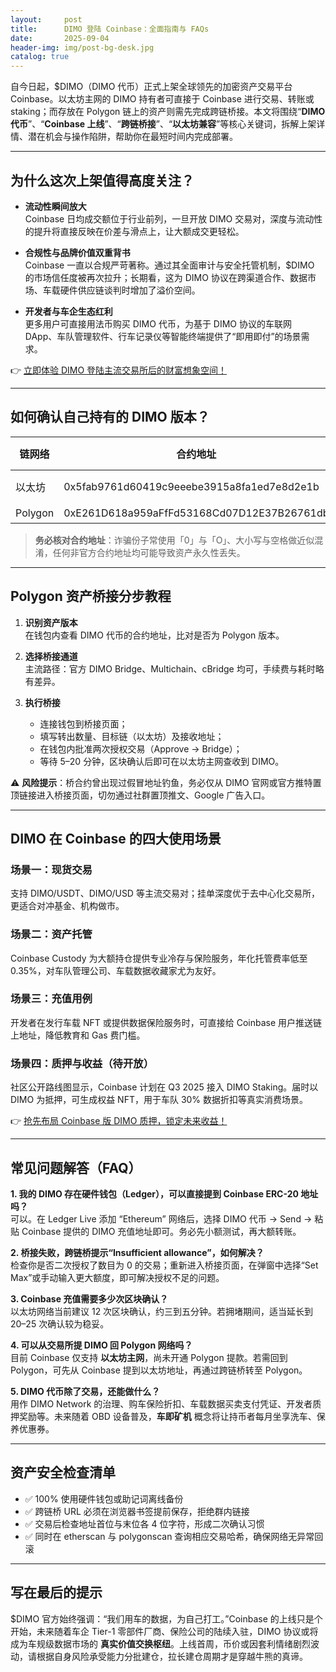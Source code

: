 ```yaml
---
layout:     post
title:      DIMO 登陆 Coinbase：全面指南与 FAQs
date:       2025-09-04
header-img: img/post-bg-desk.jpg
catalog: true
---
```


自今日起，$DIMO（DIMO 代币）正式上架全球领先的加密资产交易平台 Coinbase。以太坊主网的 DIMO 持有者可直接于 Coinbase 进行交易、转账或 staking；而存放在 Polygon 链上的资产则需先完成跨链桥接。本文将围绕“**DIMO 代币**”、“**Coinbase 上线**”、“**跨链桥接**”、“**以太坊兼容**”等核心关键词，拆解上架详情、潜在机会与操作陷阱，帮助你在最短时间内完成部署。

---

## 为什么这次上架值得高度关注？

- **流动性瞬间放大**  
  Coinbase 日均成交额位于行业前列，一旦开放 DIMO 交易对，深度与流动性的提升将直接反映在价差与滑点上，让大额成交更轻松。

- **合规性与品牌价值双重背书**  
  Coinbase 一直以合规严苛著称。通过其全面审计与安全托管机制，$DIMO 的市场信任度被再次拉升；长期看，这为 DIMO 协议在跨渠道合作、数据市场、车载硬件供应链谈判时增加了溢价空间。

- **开发者与车企生态红利**  
  更多用户可直接用法币购买 DIMO 代币，为基于 DIMO 协议的车联网 DApp、车队管理软件、行车记录仪等智能终端提供了“即用即付”的场景需求。

👉 [立即体验 DIMO 登陆主流交易所后的财富想象空间！](https://okxdog.com/)

---

## 如何确认自己持有的 DIMO 版本？

| 链网络 | 合约地址 | Coinbase 支持状态 |
|--------|----------|------------------|
| 以太坊 | 0x5fab9761d60419c9eeebe3915a8fa1ed7e8d2e1b | ✅ 直接充值 |
| Polygon | 0xE261D618a959aFfFd53168Cd07D12E37B26761db | ❌ 需桥接 |

> **务必核对合约地址**：诈骗份子常使用「0」与「O」、大小写与空格做近似混淆，任何非官方合约地址均可能导致资产永久性丢失。

---

## Polygon 资产桥接分步教程

1. **识别资产版本**  
   在钱包内查看 DIMO 代币的合约地址，比对是否为 Polygon 版本。

2. **选择桥接通道**  
   主流路径：官方 DIMO Bridge、Multichain、cBridge 均可，手续费与耗时略有差异。

3. **执行桥接**  
   - 连接钱包到桥接页面；  
   - 填写转出数量、目标链（以太坊）及接收地址；  
   - 在钱包内批准两次授权交易（Approve → Bridge）；  
   - 等待 5–20 分钟，区块确认后即可在以太坊主网查收到 DIMO。

⚠️ **风险提示**：桥合约曾出现过假冒地址钓鱼，务必仅从 DIMO 官网或官方推特置顶链接进入桥接页面，切勿通过社群置顶推文、Google 广告入口。

---

## DIMO 在 Coinbase 的四大使用场景

### 场景一：现货交易
支持 DIMO/USDT、DIMO/USD 等主流交易对；挂单深度优于去中心化交易所，更适合对冲基金、机构做市。

### 场景二：资产托管
Coinbase Custody 为大额持仓提供专业冷存与保险服务，年化托管费率低至 0.35%，对车队管理公司、车载数据收藏家尤为友好。

### 场景三：充值用例
开发者在发行车载 NFT 或提供数据保险服务时，可直接给 Coinbase 用户推送链上地址，降低教育和 Gas 费门槛。

### 场景四：质押与收益（待开放）
社区公开路线图显示，Coinbase 计划在 Q3 2025 接入 DIMO Staking。届时以 DIMO 为抵押，可生成权益 NFT，用于车队 30% 数据折扣等真实消费场景。

👉 [抢先布局 Coinbase 版 DIMO 质押，锁定未来收益！](https://okxdog.com/)

---

## 常见问题解答（FAQ）

**1. 我的 DIMO 存在硬件钱包（Ledger），可以直接提到 Coinbase ERC-20 地址吗？**  
可以。在 Ledger Live 添加 “Ethereum” 网络后，选择 DIMO 代币 → Send → 粘贴 Coinbase 提供的 DIMO 充值地址即可。务必先小额测试，再大额转账。

**2. 桥接失败，跨链桥提示“Insufficient allowance”，如何解决？**  
检查你是否二次授权了数目为 0 的交易；重新进入桥接页面，在弹窗中选择“Set Max”或手动输入更大额度，即可解决授权不足的问题。

**3. Coinbase 充值需要多少次区块确认？**  
以太坊网络当前建议 12 次区块确认，约三到五分钟。若拥堵期间，适当延长到 20–25 次确认较为稳妥。

**4. 可以从交易所提 DIMO 回 Polygon 网络吗？**  
目前 Coinbase 仅支持 **以太坊主网**，尚未开通 Polygon 提款。若需回到 Polygon，可先从 Coinbase 提到以太坊地址，再通过跨链桥转至 Polygon。

**5. DIMO 代币除了交易，还能做什么？**  
用作 DIMO Network 的治理、购车保险折扣、车载数据买卖支付凭证、开发者质押奖励等。未来随着 OBD 设备普及，**车即矿机** 概念将让持币者每月坐享洗车、保养优惠券。

---

## 资产安全检查清单

- ✅ 100% 使用硬件钱包或助记词离线备份  
- ✅ 跨链桥 URL 必须在浏览器书签提前保存，拒绝群内链接  
- ✅ 交易后检查地址首位与末位各 4 位字符，形成二次确认习惯  
- ✅ 同时在 etherscan 与 polygonscan 查询相应交易哈希，确保网络无异常回滚

---

## 写在最后的提示

$DIMO 官方始终强调：“我们用车的数据，为自己打工。”Coinbase 的上线只是个开始，未来随着车企 Tier-1 零部件厂商、保险公司的陆续入驻，DIMO 协议或将成为车规级数据市场的 **真实价值交换枢纽**。上线首周，币价或因套利情绪剧烈波动，请根据自身风险承受能力分批建仓，拉长建仓周期才是穿越牛熊的真谛。